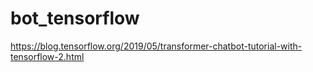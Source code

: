 # bot_tensorflow


https://blog.tensorflow.org/2019/05/transformer-chatbot-tutorial-with-tensorflow-2.html 

